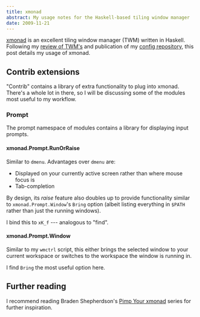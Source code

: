 ```yaml
---
title: xmonad
abstract: My usage notes for the Haskell-based tiling window manager
date: 2009-11-21
---
```


[xmonad][] is an excellent tiling window manager (TWM) written in Haskell.
Following my [review of TWM's][review] and publication of my [config
repository][xmonad-config], this post details my usage of xmonad.

## Contrib extensions

"Contrib" contains a library of extra functionality to plug into xmonad. There's
a whole lot in there, so I will be discussing some of the modules most useful to
my workflow.

### Prompt

The prompt namespace of modules contains a library for displaying input prompts.

#### xmonad.Prompt.RunOrRaise

Similar to `dmenu`. Advantages over `dmenu` are:

* Displayed on your currently active screen rather than where mouse focus is
* Tab-completion

By design, its *raise* feature also doubles up to provide functionality similar
to `xmonad.Prompt.Window`'s `Bring` option (albeit listing everything in `$PATH`
rather than just the running windows).

I bind this to `xK_f` --- analogous to "find".

#### xmonad.Prompt.Window

Similar to my `wmctrl` script, this either brings the selected window to your
current workspace or switches to the workspace the window is running in.

I find `Bring` the most useful option here.

## Further reading

I recommend reading Braden Shepherdson's [Pimp Your xmonad][pimp] series for
further inspiration.

  [pimp]: http://braincrater.wordpress.com/2008/11/02/pimp-your-xmonad-1-status-bars/
  [xmonad]: http://xmonad.org/
  [review]: http://tlvince.com/tiling-window-managers-reprise
  [xmonad-config]: https://github.com/tlvince/xmonad-config
